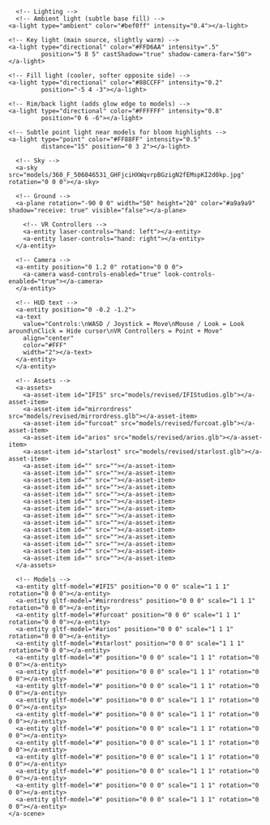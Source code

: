 <html>
  <head>
    <meta charset="utf-8">
    <title>Ashimmersion and Crescent Dawn's Showcase!</title>
    <meta name="description" content="A-Frame Prototype">
    <script src="https://aframe.io/releases/1.4.2/aframe.min.js"></script>
    <script src="https://unpkg.com/aframe-effects@^1.0.0/dist/aframe-effects.min.js"></script>
    <script src="https://unpkg.com/aframe-extras@6.1.1/dist/aframe-extras.min.js"></script>
    <script src="https://unpkg.com/aframe-effects@^1.0.0/dist/aframe-effects.min.js"></script>
    <script src="https://cdn.jsdelivr.net/npm/aframe-environment-component/dist/aframe-environment-component.min.js"></script>
    <script src="https://cdn.jsdelivr.net/npm/aframe-extras@6.1.1/dist/aframe-extras.min.js"></script>
    <script src="https://unpkg.com/aframe-material-override-component/dist/aframe-material-override-component.min.js"></script>
    <script src="https://cdn.jsdelivr.net/gh/mrdoob/three.js/examples/js/loaders/FBXLoader.js"></script>
    <script src="https://cdn.jsdelivr.net/gh/c-frame/aframe-fbx-component/dist/aframe-fbx-component.min.js"></script>
  
  <meta name="viewport" content="width=device-width, initial-scale=1.0">
  </head>
  <body>
    <a-scene
      vr-mode-ui="enabled: true"
      webxr="optionalFeatures: hit-test, local-floor; requiredFeatures: local-floor"
      background="color: #001a33"
      shadow="type: pcsoft"
      effects="bloom"
      effects__bloom="strength: 4; radius: 1.2; threshold: 0.1"
      fog="type: linear; color: #ffffff"

>
      <!-- Lighting -->
      <!-- Ambient light (subtle base fill) -->
    <a-light type="ambient" color="#bef0ff" intensity="0.4"></a-light>

>
    <!-- Key light (main source, slightly warm) -->
    <a-light type="directional" color="#FFD6AA" intensity=".5"
             position="5 8 5" castShadow="true" shadow-camera-far="50"></a-light>

>
    <!-- Fill light (cooler, softer opposite side) -->
    <a-light type="directional" color="#88CCFF" intensity="0.2"
             position="-5 4 -3"></a-light>

>
    <!-- Rim/back light (adds glow edge to models) -->
    <a-light type="directional" color="#FFFFFF" intensity="0.8"
             position="0 6 -6"></a-light>

>
    <!-- Subtle point light near models for bloom highlights -->
    <a-light type="point" color="#FF88FF" intensity="0.5"
             distance="15" position="0 3 2"></a-light>

>
      <!-- Sky -->
      <a-sky src="models/360_F_506046531_GHFjciHXWqvrpBGzigN2fEMspKI2d0kp.jpg" rotation="0 0 0"></a-sky>

>
      <!-- Ground -->
      <a-plane rotation="-90 0 0" width="50" height="20" color="#a9a9a9" shadow="receive: true" visible="false"></a-plane>
      
>
        <!-- VR Controllers -->
        <a-entity laser-controls="hand: left"></a-entity>
        <a-entity laser-controls="hand: right"></a-entity>
      </a-entity>

>
      <!-- Camera -->
      <a-entity position="0 1.2 0" rotation="0 0 0">
        <a-camera wasd-controls-enabled="true" look-controls-enabled="true"></a-camera>
      </a-entity>

> 
      <!-- HUD text -->
      <a-entity position="0 -0.2 -1.2">
      <a-text
        value="Controls:\nWASD / Joystick = Move\nMouse / Look = Look around\nClick = Hide cursor\nVR Controllers = Point + Move"
        align="center"
        color="#FFF"
        width="2"></a-text>
      </a-entity>
      </a-entity>

>
      <!-- Assets -->
      <a-assets>
        <a-asset-item id="IFIS" src="models/revised/IFIStudios.glb"></a-asset-item>
        <a-asset-item id="mirrordress" src="models/revised/mirrordress.glb"></a-asset-item>
        <a-asset-item id="furcoat" src="models/revised/furcoat.glb"></a-asset-item>
        <a-asset-item id="arios" src="models/revised/arios.glb"></a-asset-item>
        <a-asset-item id="starlost" src="models/revised/starlost.glb"></a-asset-item>
        <a-asset-item id="" src=""></a-asset-item>
        <a-asset-item id="" src=""></a-asset-item>
        <a-asset-item id="" src=""></a-asset-item>
        <a-asset-item id="" src=""></a-asset-item>
        <a-asset-item id="" src=""></a-asset-item>
        <a-asset-item id="" src=""></a-asset-item>
        <a-asset-item id="" src=""></a-asset-item>
        <a-asset-item id="" src=""></a-asset-item>
        <a-asset-item id="" src=""></a-asset-item>
        <a-asset-item id="" src=""></a-asset-item>
        <a-asset-item id="" src=""></a-asset-item>
        <a-asset-item id="" src=""></a-asset-item>
        <a-asset-item id="" src=""></a-asset-item>
        <a-asset-item id="" src=""></a-asset-item>
      </a-assets>

>
      <!-- Models -->
      <a-entity gltf-model="#IFIS" position="0 0 0" scale="1 1 1" rotation="0 0 0"></a-entity>
      <a-entity gltf-model="#mirrordress" position="0 0 0" scale="1 1 1" rotation="0 0 0"></a-entity>
      <a-entity gltf-model="#furcoat" position="0 0 0" scale="1 1 1" rotation="0 0 0"></a-entity>
      <a-entity gltf-model="#arios" position="0 0 0" scale="1 1 1" rotation="0 0 0"></a-entity>
      <a-entity gltf-model="#starlost" position="0 0 0" scale="1 1 1" rotation="0 0 0"></a-entity>
      <a-entity gltf-model="#" position="0 0 0" scale="1 1 1" rotation="0 0 0"></a-entity>
      <a-entity gltf-model="#" position="0 0 0" scale="1 1 1" rotation="0 0 0"></a-entity>
      <a-entity gltf-model="#" position="0 0 0" scale="1 1 1" rotation="0 0 0"></a-entity>
      <a-entity gltf-model="#" position="0 0 0" scale="1 1 1" rotation="0 0 0"></a-entity>
      <a-entity gltf-model="#" position="0 0 0" scale="1 1 1" rotation="0 0 0"></a-entity>
      <a-entity gltf-model="#" position="0 0 0" scale="1 1 1" rotation="0 0 0"></a-entity>
      <a-entity gltf-model="#" position="0 0 0" scale="1 1 1" rotation="0 0 0"></a-entity>
      <a-entity gltf-model="#" position="0 0 0" scale="1 1 1" rotation="0 0 0"></a-entity>
      <a-entity gltf-model="#" position="0 0 0" scale="1 1 1" rotation="0 0 0"></a-entity>
      <a-entity gltf-model="#" position="0 0 0" scale="1 1 1" rotation="0 0 0"></a-entity>
      <a-entity gltf-model="#" position="0 0 0" scale="1 1 1" rotation="0 0 0"></a-entity>
    </a-scene>
  </body>
</html>
